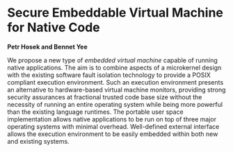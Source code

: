 # Secure Embeddable Virtual Machine for Native Code

**Petr Hosek and Bennet Yee**

We propose a new type of *embedded virtual machine* capable of running
native applications. The aim is to combine aspects of a microkernel
design with the existing software fault isolation technology to provide
a POSIX compliant execution environment. Such an execution environment
presents an alternative to hardware-based virtual machine monitors,
providing strong security assurances at fractional trusted code base
size without the necessity of running an entire operating system while
being more powerful than the existing language runtimes.  The portable
user space implementation allows native applications to be run on top of
three major operating systems with minimal overhead.  Well-defined
external interface allows the execution environment to be easily
embedded within both new and existing systems.
